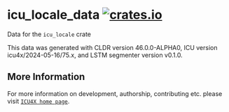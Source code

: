 # icu_locale_data [![crates.io](https://img.shields.io/crates/v/icu_locale_data)](https://crates.io/crates/icu_locale_data)

<!-- cargo-rdme start -->

Data for the `icu_locale` crate

This data was generated with CLDR version 46.0.0-ALPHA0, ICU version icu4x/2024-05-16/75.x, and
LSTM segmenter version v0.1.0.

<!-- cargo-rdme end -->

## More Information

For more information on development, authorship, contributing etc. please visit [`ICU4X home page`](https://github.com/unicode-org/icu4x).
